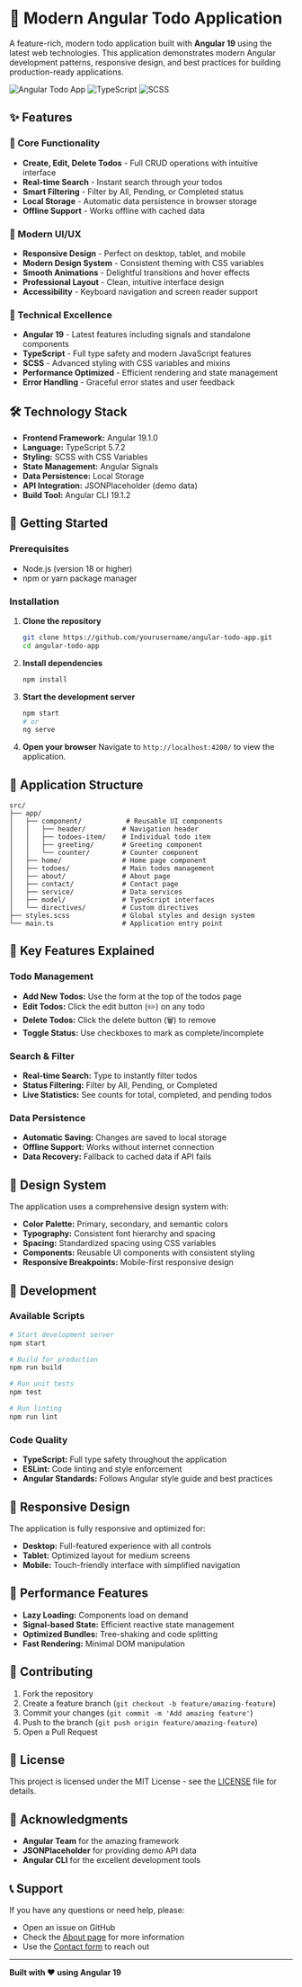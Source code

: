 # 🚀 Modern Angular Todo Application

A feature-rich, modern todo application built with **Angular 19** using the latest web technologies. This application demonstrates modern Angular development patterns, responsive design, and best practices for building production-ready applications.

![Angular Todo App](https://img.shields.io/badge/Angular-19.1.0-red?style=for-the-badge&logo=angular)
![TypeScript](https://img.shields.io/badge/TypeScript-5.7.2-blue?style=for-the-badge&logo=typescript)
![SCSS](https://img.shields.io/badge/SCSS-CSS%20Preprocessor-pink?style=for-the-badge&logo=sass)

## ✨ Features

### 🎯 Core Functionality
- **Create, Edit, Delete Todos** - Full CRUD operations with intuitive interface
- **Real-time Search** - Instant search through your todos
- **Smart Filtering** - Filter by All, Pending, or Completed status
- **Local Storage** - Automatic data persistence in browser storage
- **Offline Support** - Works offline with cached data

### 🎨 Modern UI/UX
- **Responsive Design** - Perfect on desktop, tablet, and mobile
- **Modern Design System** - Consistent theming with CSS variables
- **Smooth Animations** - Delightful transitions and hover effects
- **Professional Layout** - Clean, intuitive interface design
- **Accessibility** - Keyboard navigation and screen reader support

### 🔧 Technical Excellence
- **Angular 19** - Latest features including signals and standalone components
- **TypeScript** - Full type safety and modern JavaScript features
- **SCSS** - Advanced styling with CSS variables and mixins
- **Performance Optimized** - Efficient rendering and state management
- **Error Handling** - Graceful error states and user feedback

## 🛠️ Technology Stack

- **Frontend Framework:** Angular 19.1.0
- **Language:** TypeScript 5.7.2
- **Styling:** SCSS with CSS Variables
- **State Management:** Angular Signals
- **Data Persistence:** Local Storage
- **API Integration:** JSONPlaceholder (demo data)
- **Build Tool:** Angular CLI 19.1.2

## 🚀 Getting Started

### Prerequisites
- Node.js (version 18 or higher)
- npm or yarn package manager

### Installation

1. **Clone the repository**
   ```bash
   git clone https://github.com/yourusername/angular-todo-app.git
   cd angular-todo-app
   ```

2. **Install dependencies**
   ```bash
   npm install
   ```

3. **Start the development server**
   ```bash
   npm start
   # or
   ng serve
   ```

4. **Open your browser**
   Navigate to `http://localhost:4200/` to view the application.

## 📱 Application Structure

```
src/
├── app/
│   ├── component/           # Reusable UI components
│   │   ├── header/         # Navigation header
│   │   ├── todoes-item/    # Individual todo item
│   │   ├── greeting/       # Greeting component
│   │   └── counter/        # Counter component
│   ├── home/               # Home page component
│   ├── todoes/             # Main todos management
│   ├── about/              # About page
│   ├── contact/            # Contact page
│   ├── service/            # Data services
│   ├── model/              # TypeScript interfaces
│   └── directives/         # Custom directives
├── styles.scss             # Global styles and design system
└── main.ts                 # Application entry point
```

## 🎯 Key Features Explained

### Todo Management
- **Add New Todos:** Use the form at the top of the todos page
- **Edit Todos:** Click the edit button (✏️) on any todo
- **Delete Todos:** Click the delete button (🗑️) to remove
- **Toggle Status:** Use checkboxes to mark as complete/incomplete

### Search & Filter
- **Real-time Search:** Type to instantly filter todos
- **Status Filtering:** Filter by All, Pending, or Completed
- **Live Statistics:** See counts for total, completed, and pending todos

### Data Persistence
- **Automatic Saving:** Changes are saved to local storage
- **Offline Support:** Works without internet connection
- **Data Recovery:** Fallback to cached data if API fails

## 🎨 Design System

The application uses a comprehensive design system with:

- **Color Palette:** Primary, secondary, and semantic colors
- **Typography:** Consistent font hierarchy and spacing
- **Spacing:** Standardized spacing using CSS variables
- **Components:** Reusable UI components with consistent styling
- **Responsive Breakpoints:** Mobile-first responsive design

## 🔧 Development

### Available Scripts

```bash
# Start development server
npm start

# Build for production
npm run build

# Run unit tests
npm test

# Run linting
npm run lint
```

### Code Quality
- **TypeScript:** Full type safety throughout the application
- **ESLint:** Code linting and style enforcement
- **Angular Standards:** Follows Angular style guide and best practices

## 📱 Responsive Design

The application is fully responsive and optimized for:
- **Desktop:** Full-featured experience with all controls
- **Tablet:** Optimized layout for medium screens
- **Mobile:** Touch-friendly interface with simplified navigation

## 🚀 Performance Features

- **Lazy Loading:** Components load on demand
- **Signal-based State:** Efficient reactive state management
- **Optimized Bundles:** Tree-shaking and code splitting
- **Fast Rendering:** Minimal DOM manipulation

## 🤝 Contributing

1. Fork the repository
2. Create a feature branch (`git checkout -b feature/amazing-feature`)
3. Commit your changes (`git commit -m 'Add amazing feature'`)
4. Push to the branch (`git push origin feature/amazing-feature`)
5. Open a Pull Request

## 📄 License

This project is licensed under the MIT License - see the [LICENSE](LICENSE) file for details.

## 🙏 Acknowledgments

- **Angular Team** for the amazing framework
- **JSONPlaceholder** for providing demo API data
- **Angular CLI** for the excellent development tools

## 📞 Support

If you have any questions or need help, please:
- Open an issue on GitHub
- Check the [About page](http://localhost:4200/about) for more information
- Use the [Contact form](http://localhost:4200/contact) to reach out

---

**Built with ❤️ using Angular 19**
